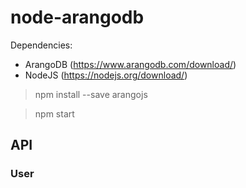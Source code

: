# node-arangodb

Dependencies:
* ArangoDB (https://www.arangodb.com/download/)
* NodeJS (https://nodejs.org/download/)

> npm install --save arangojs

> npm start


## API

### User


